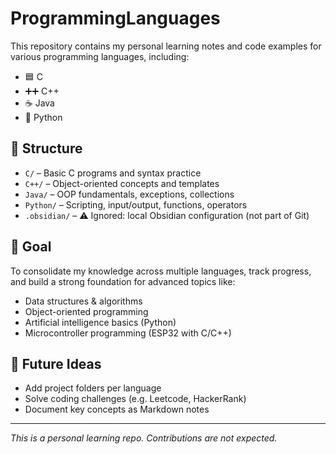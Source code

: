 # ProgrammingLanguages

This repository contains my personal learning notes and code examples for various programming languages, including:

- 🟦 C
- ➕➕ C++
- ☕ Java
- 🐍 Python

## 📁 Structure

- `C/` – Basic C programs and syntax practice
- `C++/` – Object-oriented concepts and templates
- `Java/` – OOP fundamentals, exceptions, collections
- `Python/` – Scripting, input/output, functions, operators
- `.obsidian/` – ⚠️ Ignored: local Obsidian configuration (not part of Git)

## 📘 Goal

To consolidate my knowledge across multiple languages, track progress, and build a strong foundation for advanced topics like:

- Data structures & algorithms  
- Object-oriented programming  
- Artificial intelligence basics (Python)  
- Microcontroller programming (ESP32 with C/C++)

## 🚀 Future Ideas

- Add project folders per language  
- Solve coding challenges (e.g. Leetcode, HackerRank)  
- Document key concepts as Markdown notes

---

_This is a personal learning repo. Contributions are not expected._